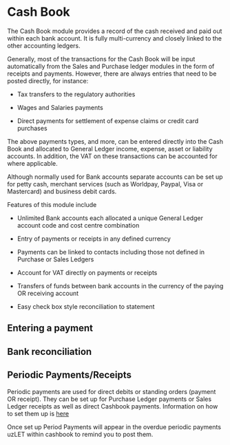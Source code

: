 # Cash Book

The Cash Book module provides a record of the cash received and paid out within each bank account. It is fully multi-currency and closely linked to the other accounting ledgers.

Generally, most of the transactions for the Cash Book will be input automatically from the Sales and Purchase ledger modules in the form of receipts and payments. However, there are always entries that need to be posted directly, for instance:


*  Tax transfers to the regulatory authorities

*  Wages and Salaries payments

*  Direct payments for settlement of expense claims or credit card purchases

The above payments types, and more, can be entered directly into the Cash Book and allocated to General Ledger income, expense, asset or liability accounts. In addition, the VAT on these transactions can be accounted for where applicable.

Although normally used for Bank accounts separate accounts can be set up for petty cash, merchant services (such as Worldpay, Paypal, Visa or Mastercard) and business debit cards.

Features of this module include


*  Unlimited Bank accounts each allocated a unique General Ledger account code and cost centre combination

*  Entry of payments or receipts in any defined currency

*  Payments can be linked to contacts including those not defined in Purchase or Sales Ledgers

*  Account for VAT directly on payments or receipts

*  Transfers of funds between bank accounts in the currency of the paying OR receiving account

*  Easy check box style reconciliation to statement

## Entering a payment

## Bank reconciliation

##  Periodic Payments/Receipts 

Periodic payments are used for direct debits or standing orders (payment OR receipt). They can be set up for Purchase Ledger payments or Sales Ledger receipts as well as direct Cashbook payments. Information on how to set them up is [here](ledger_setup#periodic_payments)

Once set up Period Payments will appear in the overdue periodic payments uzLET within cashbook to remind you to post them.

